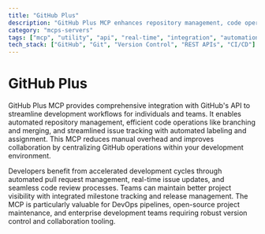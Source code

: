 ```yaml
---
title: "GitHub Plus"
description: "GitHub Plus MCP enhances repository management, code operations, and issue tracking through GitHub's API."
category: "mcps-servers"
tags: ["mcp", "utility", "api", "real-time", "integration", "automation"]
tech_stack: ["GitHub", "Git", "Version Control", "REST APIs", "CI/CD"]
---
```


# GitHub Plus

GitHub Plus MCP provides comprehensive integration with GitHub's API to streamline development workflows for individuals and teams. It enables automated repository management, efficient code operations like branching and merging, and streamlined issue tracking with automated labeling and assignment. This MCP reduces manual overhead and improves collaboration by centralizing GitHub operations within your development environment.

Developers benefit from accelerated development cycles through automated pull request management, real-time issue updates, and seamless code review processes. Teams can maintain better project visibility with integrated milestone tracking and release management. The MCP is particularly valuable for DevOps pipelines, open-source project maintenance, and enterprise development teams requiring robust version control and collaboration tooling.

